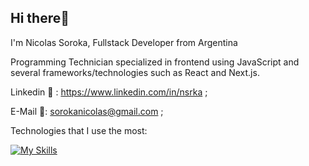 ## Hi there👋  

I'm Nicolas Soroka, Fullstack Developer from Argentina
  
Programming Technician specialized in frontend using JavaScript and several frameworks/technologies such as React and Next.js.
    
Linkedin 🔗 : https://www.linkedin.com/in/nsrka ; 

E-Mail 📧: sorokanicolas@gmail.com ;
  
Technologies that I use the most: 
 
[![My Skills](https://skillicons.dev/icons?i=js,html,css,react,nodejs,next,typescript,redux,sass)](https://skillicons.dev)
